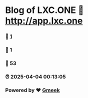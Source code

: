 # Blog of LXC.ONE :link: http://app.lxc.one 
### :page_facing_up: [1](http://app.lxc.one/tag.html) 
### :speech_balloon: 1 
### :hibiscus: 53 
### :alarm_clock: 2025-04-04 00:13:05 
### Powered by :heart: [Gmeek](https://github.com/Meekdai/Gmeek)
